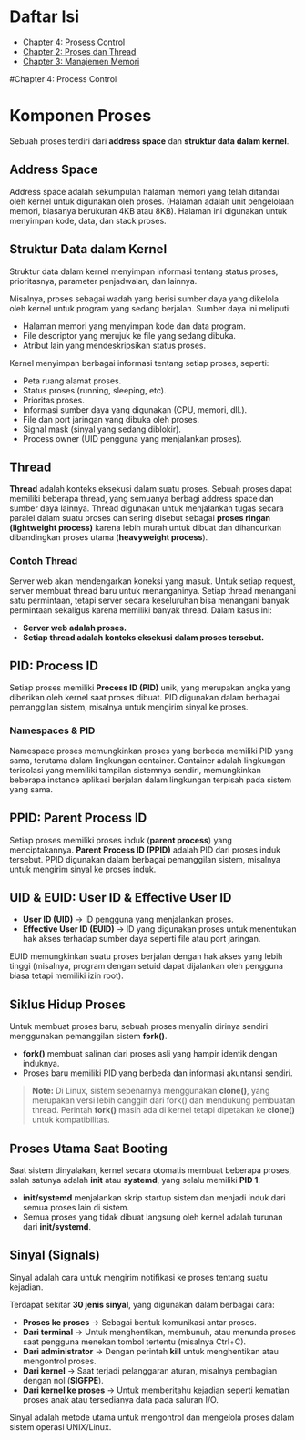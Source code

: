 # Daftar Isi
- [Chapter 4: Prosess Control](#chapter-4-process_control)
- [Chapter 2: Proses dan Thread](#chapter-2-proses-dan-thread)
- [Chapter 3: Manajemen Memori](#chapter-3-manajemen-memori)

#Chapter 4: Process Control

# Komponen Proses

Sebuah proses terdiri dari **address space** dan **struktur data dalam kernel**.

## Address Space
Address space adalah sekumpulan halaman memori yang telah ditandai oleh kernel untuk digunakan oleh proses. (Halaman adalah unit pengelolaan memori, biasanya berukuran 4KB atau 8KB). Halaman ini digunakan untuk menyimpan kode, data, dan stack proses.

## Struktur Data dalam Kernel
Struktur data dalam kernel menyimpan informasi tentang status proses, prioritasnya, parameter penjadwalan, dan lainnya.

Misalnya, proses sebagai wadah yang berisi sumber daya yang dikelola oleh kernel untuk program yang sedang berjalan. Sumber daya ini meliputi:
- Halaman memori yang menyimpan kode dan data program.
- File descriptor yang merujuk ke file yang sedang dibuka.
- Atribut lain yang mendeskripsikan status proses.

Kernel menyimpan berbagai informasi tentang setiap proses, seperti:
- Peta ruang alamat proses.
- Status proses (running, sleeping, etc).
- Prioritas proses.
- Informasi sumber daya yang digunakan (CPU, memori, dll.).
- File dan port jaringan yang dibuka oleh proses.
- Signal mask (sinyal yang sedang diblokir).
- Process owner (UID pengguna yang menjalankan proses).

## Thread
**Thread** adalah konteks eksekusi dalam suatu proses. Sebuah proses dapat memiliki beberapa thread, yang semuanya berbagi address space dan sumber daya lainnya. Thread digunakan untuk menjalankan tugas secara paralel dalam suatu proses dan sering disebut sebagai **proses ringan (lightweight process)** karena lebih murah untuk dibuat dan dihancurkan dibandingkan proses utama (**heavyweight process**).

### Contoh Thread
Server web akan mendengarkan koneksi yang masuk. Untuk setiap request, server membuat thread baru untuk menanganinya. Setiap thread menangani satu permintaan, tetapi server secara keseluruhan bisa menangani banyak permintaan sekaligus karena memiliki banyak thread. Dalam kasus ini:
- **Server web adalah proses.**
- **Setiap thread adalah konteks eksekusi dalam proses tersebut.**

## PID: Process ID
Setiap proses memiliki **Process ID (PID)** unik, yang merupakan angka yang diberikan oleh kernel saat proses dibuat. PID digunakan dalam berbagai pemanggilan sistem, misalnya untuk mengirim sinyal ke proses.

### Namespaces & PID
Namespace proses memungkinkan proses yang berbeda memiliki PID yang sama, terutama dalam lingkungan container. Container adalah lingkungan terisolasi yang memiliki tampilan sistemnya sendiri, memungkinkan beberapa instance aplikasi berjalan dalam lingkungan terpisah pada sistem yang sama.

## PPID: Parent Process ID
Setiap proses memiliki proses induk (**parent process**) yang menciptakannya. **Parent Process ID (PPID)** adalah PID dari proses induk tersebut. PPID digunakan dalam berbagai pemanggilan sistem, misalnya untuk mengirim sinyal ke proses induk.

## UID & EUID: User ID & Effective User ID
- **User ID (UID)** → ID pengguna yang menjalankan proses.
- **Effective User ID (EUID)** → ID yang digunakan proses untuk menentukan hak akses terhadap sumber daya seperti file atau port jaringan.

EUID memungkinkan suatu proses berjalan dengan hak akses yang lebih tinggi (misalnya, program dengan setuid dapat dijalankan oleh pengguna biasa tetapi memiliki izin root).

## Siklus Hidup Proses
Untuk membuat proses baru, sebuah proses menyalin dirinya sendiri menggunakan pemanggilan sistem **fork()**.
- **fork()** membuat salinan dari proses asli yang hampir identik dengan induknya.
- Proses baru memiliki PID yang berbeda dan informasi akuntansi sendiri.

> **Note:** Di Linux, sistem sebenarnya menggunakan **clone()**, yang merupakan versi lebih canggih dari fork() dan mendukung pembuatan thread. Perintah **fork()** masih ada di kernel tetapi dipetakan ke **clone()** untuk kompatibilitas.

## Proses Utama Saat Booting
Saat sistem dinyalakan, kernel secara otomatis membuat beberapa proses, salah satunya adalah **init** atau **systemd**, yang selalu memiliki **PID 1**.
- **init/systemd** menjalankan skrip startup sistem dan menjadi induk dari semua proses lain di sistem.
- Semua proses yang tidak dibuat langsung oleh kernel adalah turunan dari **init/systemd**.

## Sinyal (Signals)
Sinyal adalah cara untuk mengirim notifikasi ke proses tentang suatu kejadian.

Terdapat sekitar **30 jenis sinyal**, yang digunakan dalam berbagai cara:
- **Proses ke proses** → Sebagai bentuk komunikasi antar proses.
- **Dari terminal** → Untuk menghentikan, membunuh, atau menunda proses saat pengguna menekan tombol tertentu (misalnya Ctrl+C).
- **Dari administrator** → Dengan perintah **kill** untuk menghentikan atau mengontrol proses.
- **Dari kernel** → Saat terjadi pelanggaran aturan, misalnya pembagian dengan nol (**SIGFPE**).
- **Dari kernel ke proses** → Untuk memberitahu kejadian seperti kematian proses anak atau tersedianya data pada saluran I/O.

Sinyal adalah metode utama untuk mengontrol dan mengelola proses dalam sistem operasi UNIX/Linux.

